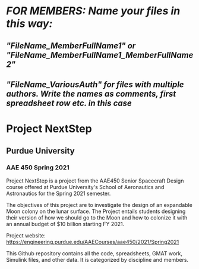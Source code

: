 # *FOR MEMBERS: Name your files in this way:*
## *"FileName_MemberFullName1" or "FileName_MemberFullName1_MemberFullName2"*
## *"FileName_VariousAuth" for files with multiple authors. Write the names as comments, first spreadsheet row etc. in this case*
# Project NextStep
## Purdue University
### AAE 450 Spring 2021

Project NextStep is a project from the AAE450 Senior Spacecraft Design course offered at Purdue University's School of Aeronautics and Astronautics for the Spring 2021 semester.

The objectives of this project are to investigate the design of an expandable Moon colony on the lunar surface. The Project entails students designing their version of how we should go to the Moon and how to colonize it with an annual budget of $10 billion starting FY 2021.

Project website: https://engineering.purdue.edu/AAECourses/aae450/2021/Spring2021

This Github repository contains all the code, spreadsheets, GMAT work, Simulink files, and other data. It is categorized by discipline and members.
